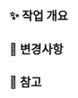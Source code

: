 ## ✨ 작업 개요

<!-- 어떤 작업을 했는지 간단 요약 -->

## 📌 변경사항

<!-- 어떤 기능이 수정/추가/삭제됐는지 -->

## 📝 참고

<!-- 관련 이슈, 앞으로 고려할 점 등 -->
